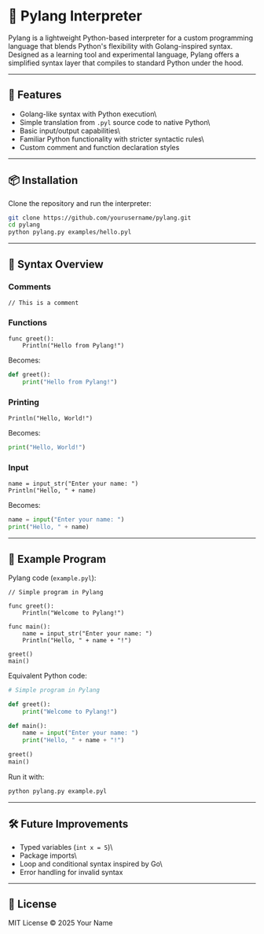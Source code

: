 # 🐍 Pylang Interpreter

Pylang is a lightweight Python-based interpreter for a custom
programming language that blends Python's flexibility with
Golang-inspired syntax. Designed as a learning tool and experimental
language, Pylang offers a simplified syntax layer that compiles to
standard Python under the hood.

------------------------------------------------------------------------

## 🚀 Features

-   Golang-like syntax with Python execution\
-   Simple translation from `.pyl` source code to native Python\
-   Basic input/output capabilities\
-   Familiar Python functionality with stricter syntactic rules\
-   Custom comment and function declaration styles

------------------------------------------------------------------------

## 📦 Installation

Clone the repository and run the interpreter:

``` bash
git clone https://github.com/yourusername/pylang.git
cd pylang
python pylang.py examples/hello.pyl
```

------------------------------------------------------------------------

## 🧾 Syntax Overview

### Comments

``` pyl
// This is a comment
```

### Functions

``` pyl
func greet():
    Println("Hello from Pylang!")
```

Becomes:

``` python
def greet():
    print("Hello from Pylang!")
```

### Printing

``` pyl
Println("Hello, World!")
```

Becomes:

``` python
print("Hello, World!")
```

### Input

``` pyl
name = input_str("Enter your name: ")
Println("Hello, " + name)
```

Becomes:

``` python
name = input("Enter your name: ")
print("Hello, " + name)
```

------------------------------------------------------------------------

## 📂 Example Program

Pylang code (`example.pyl`):

``` pyl
// Simple program in Pylang

func greet():
    Println("Welcome to Pylang!")

func main():
    name = input_str("Enter your name: ")
    Println("Hello, " + name + "!")

greet()
main()
```

Equivalent Python code:

``` python
# Simple program in Pylang

def greet():
    print("Welcome to Pylang!")

def main():
    name = input("Enter your name: ")
    print("Hello, " + name + "!")

greet()
main()
```

Run it with:

``` bash
python pylang.py example.pyl
```

------------------------------------------------------------------------

## 🛠 Future Improvements

-   Typed variables (`int x = 5`)\
-   Package imports\
-   Loop and conditional syntax inspired by Go\
-   Error handling for invalid syntax

------------------------------------------------------------------------

## 📜 License

MIT License © 2025 Your Name
